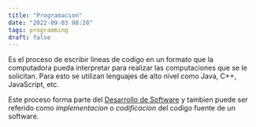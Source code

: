 ```yaml
---
title: "Programacion"
date: "2022-09-03 08:28"
tags: programming
draft: false
---
```

Es el proceso de escribir lineas de codigo en un formato que la computadora pueda interpretar para realizar las computaciones que se le solicitan. Para esto se utilizan lenguajes de alto nivel como Java, C++, JavaScript, etc.

Este proceso forma parte del [Desarrollo de Software](Desarrollo%20de%20Software.md) y tambien puede ser referido como *implementacion* o *codificacion* del codigo fuente de un software.
